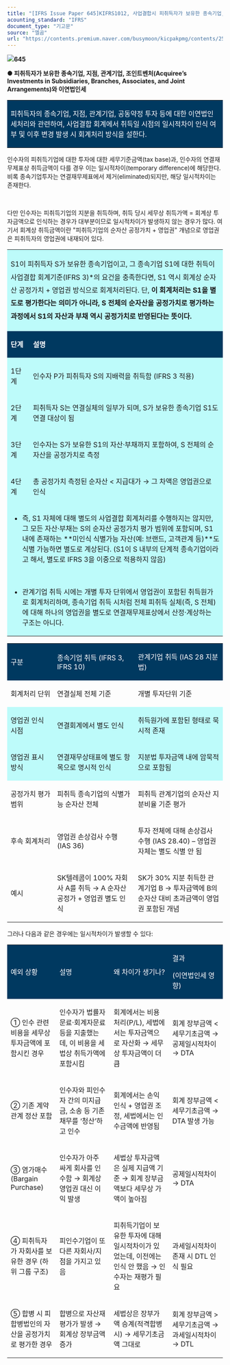 ```yaml
---
title: "[IFRS Issue Paper 645]KIFRS1012, 사업결합시 피취득자가 보유한 종속기업, 관계기업 지분 취득법 회계처리 및 이연법인세"
acounting_standard: "IFRS"
document_type: "기고문"
source: "엘곰"
url: "https://contents.premium.naver.com/busymoon/kicpakpmg/contents/250507094803772yz"
---
```

![](https://n2.news.naver.com/l.gif?type=content)**645**

**● 피취득자가 보유한 종속기업, 지점, 관계기업, 조인트벤처(Acquiree’s Investments in Subsidiaries, Branches, Associates, and Joint Arrangements)와 이연법인세**

<table style=""><tbody><tr><td colspan="3" rowspan="1" style="width: 100.0%; height: 70.0px;  background-color: #003960;"><div><p style=""><span style="color:#ffffff;">피취득자의 종속기업, 지점, 관계기업, 공동약정 투자 등에 대한 이연법인세처리와 관련하여, 사업결합 회계에서 취득일 시점의 일시적차이 인식 여부 및 이후 변경 발생 시 회계처리 방식을 설한다.</span></p></div></td></tr></tbody></table>

인수자의 피취득기업에 대한 투자에 대한 세무기준금액(tax base)과, 인수자의 연결재무제표상 취득금액이 다를 경우 이는 일시적차이(temporary difference)에 해당한다. 비록 종속기업투자는 연결재무제표에서 제거(eliminated)되지만, 해당 일시적차이는 존재한다.

​

다만 인수자는 피취득기업의 지분을 취득하며, 취득 당시 세무상 취득가액 = 회계상 투자금액으로 인식하는 경우가 대부분이므로 일시적차이가 발생하지 않는 경우가 많다. 여기서 회계상 취득금액이란 "피취득기업의 순자산 공정가치 + 영업권" 개념으로 영업권은 피취득자의 영업권에 내재되어 있다.

<table style=""><tbody><tr><td colspan="3" rowspan="1" style="width: 100.0%; height: 64.5px;  background-color: #bdfbfa;"><div><p style="line-height:1.9;"><span style="">S1이 피취득자 S가 보유한 종속기업이고, 그 종속기업 S1에 대한 취득이 사업결합 회계기준(IFRS 3)*의 요건을 충족한다면, S1 역시 회계상 순자산 공정가치 + 영업권 방식으로 회계처리된다. 단, </span><span style=""><b>이 회계처리는 S1을 별도로 평가한다는 의미가 아니라, S 전체의 순자산을 공정가치로 평가하는 과정에서 S1의 자산과 부채 역시 공정가치로 반영된다는 뜻이다.</b></span></p></div></td></tr><tr><td colspan="2" rowspan="1" style="width: 10.35%; height: 16.13px;  background-color: #003960;"><div><p style=""><span style="color:#ffffff;"><b>단계</b></span></p></div></td><td colspan="1" rowspan="1" style="width: 89.65%; height: 16.13px;  background-color: #003960;"><div><p style=""><span style="color:#ffffff;"><b>설명</b></span></p></div></td></tr><tr><td colspan="2" rowspan="1" style="width: 10.35%; height: 16.12px;  background-color: #bdfbfa;"><div><p style=""><span style="">1단계</span></p></div></td><td colspan="1" rowspan="1" style="width: 89.65%; height: 16.12px;  background-color: #bdfbfa;"><div><p style=""><span style="">인수자 P가 피취득자 S의 지배력을 취득함 (IFRS 3 적용)</span></p></div></td></tr><tr><td colspan="2" rowspan="1" style="width: 10.35%; height: 16.13px;  background-color: #bdfbfa;"><div><p style=""><span style="">2단계</span></p></div></td><td colspan="1" rowspan="1" style="width: 89.65%; height: 16.13px;  background-color: #bdfbfa;"><div><p style=""><span style="">피취득자 S는 연결실체의 일부가 되며, S가 보유한 종속기업 S1도 연결 대상이 됨</span></p></div></td></tr><tr><td colspan="2" rowspan="1" style="width: 10.35%; height: 8.06px;  background-color: #bdfbfa;"><div><p style=""><span style="">3단계</span></p></div></td><td colspan="1" rowspan="1" style="width: 89.65%; height: 8.06px;  background-color: #bdfbfa;"><div><p style=""><span style="">인수자는 S가 보유한 S1의 자산·부채까지 포함하여, S 전체의 순자산을 공정가치로 측정</span></p></div></td></tr><tr><td colspan="2" rowspan="1" style="width: 10.35%; height: 4.03px;  background-color: #bdfbfa;"><div><p style=""><span style="">4단계</span></p></div></td><td colspan="1" rowspan="1" style="width: 89.65%; height: 4.03px;  background-color: #bdfbfa;"><div><p style=""><span style="">총 공정가치 측정된 순자산 &lt; 지급대가 → 그 차액은 영업권으로 인식</span></p></div></td></tr><tr><td colspan="3" rowspan="1" style="width: 100.0%; height: 4.03px;  background-color: #bdfbfa;"><div><ul><li><p style=""><span style="">즉, S1 자체에 대해 별도의 사업결합 회계처리를 수행하지는 않지만, 그 모든 자산·부채는 S의 순자산 공정가치 평가 범위에 포함되며, S1 내에 존재하는 **미인식 식별가능 자산(예: 브랜드, 고객관계 등)**도 식별 가능하면 별도로 계상된다. (S1이 S 내부의 단계적 종속기업이라고 해서, 별도로 IFRS 3을 이중으로 적용하지 않음)</span></p></li></ul><p style=""><span style="">​</span></p><ul><li><p style=""><span style="">관계기업 취득 시에는 개별 투자 단위에서 영업권이 포함된 취득원가로 회계처리하며, 종속기업 취득 시처럼 전체 피취득 실체(즉, S 전체)에 대해 하나의 영업권을 별도로 연결재무제표상에서 산정·계상하는 구조는 아니다.</span></p></li></ul></div></td></tr></tbody></table>

<table style=""><tbody><tr><td colspan="1" rowspan="1" style="width: 21.56%; height: 40.0px;  background-color: #003960;"><div><p style=""><span style="color:#ffffff;">구분</span></p></div></td><td colspan="1" rowspan="1" style="width: 37.46%; height: 40.0px;  background-color: #003960;"><div><p style=""><span style="color:#ffffff;">종속기업 취득 (IFRS 3, IFRS 10)</span></p></div></td><td colspan="1" rowspan="1" style="width: 40.98%; height: 40.0px;  background-color: #003960;"><div><p style=""><span style="color:#ffffff;">관계기업 취득 (IAS 28 지분법)</span></p></div></td></tr><tr><td colspan="1" rowspan="1" style="width: 21.56%; height: 40.0px;  "><div><p style=""><span style="">회계처리 단위</span></p></div></td><td colspan="1" rowspan="1" style="width: 37.46%; height: 40.0px;  "><div><p style=""><span style="">연결실체 전체 기준</span></p></div></td><td colspan="1" rowspan="1" style="width: 40.98%; height: 40.0px;  "><div><p style=""><span style="">개별 투자단위 기준</span></p></div></td></tr><tr><td colspan="1" rowspan="1" style="width: 21.56%; height: 40.0px;  background-color: #bdfbfa;"><div><p style=""><span style="">영업권 인식 시점</span></p></div></td><td colspan="1" rowspan="1" style="width: 37.46%; height: 40.0px;  background-color: #bdfbfa;"><div><p style=""><span style="">연결회계에서 별도 인식</span></p></div></td><td colspan="1" rowspan="1" style="width: 40.98%; height: 40.0px;  background-color: #bdfbfa;"><div><p style=""><span style="">취득원가에 포함</span><span style="">된 형태로 묵시적 존재</span></p></div></td></tr><tr><td colspan="1" rowspan="1" style="width: 21.56%; height: 40.0px;  background-color: #bdfbfa;"><div><p style=""><span style="">영업권 표시 방식</span></p></div></td><td colspan="1" rowspan="1" style="width: 37.46%; height: 40.0px;  background-color: #bdfbfa;"><div><p style=""><span style="">연결재무상태표에 별도 항목으로 </span><span style="">명시적 인식</span></p></div></td><td colspan="1" rowspan="1" style="width: 40.98%; height: 40.0px;  background-color: #bdfbfa;"><div><p style=""><span style="">지분법 투자금액 내에 </span><span style="">암묵적으로 포함됨</span></p></div></td></tr><tr><td colspan="1" rowspan="1" style="width: 21.56%; height: 40.0px;  "><div><p style=""><span style="">공정가치 평가 범위</span></p></div></td><td colspan="1" rowspan="1" style="width: 37.46%; height: 40.0px;  "><div><p style=""><span style="">피취득 종속기업의 식별가능 순자산 전체</span></p></div></td><td colspan="1" rowspan="1" style="width: 40.98%; height: 40.0px;  "><div><p style=""><span style="">피취득 관계기업의 </span><span style="">순자산 지분비율 기준 평가</span></p></div></td></tr><tr><td colspan="1" rowspan="1" style="width: 21.56%; height: 40.0px;  "><div><p style=""><span style="">후속 회계처리</span></p></div></td><td colspan="1" rowspan="1" style="width: 37.46%; height: 40.0px;  "><div><p style=""><span style="">영업권 손상검사 수행 (IAS 36)</span></p></div></td><td colspan="1" rowspan="1" style="width: 40.98%; height: 40.0px;  "><div><p style=""><span style="">투자 전체에 대해 손상검사 수행 (IAS 28.40) – 영업권 자체는 별도 식별 안 됨</span></p></div></td></tr><tr><td colspan="1" rowspan="1" style="width: 21.56%; height: 40.0px;  "><div><p style=""><span style="">예시</span></p></div></td><td colspan="1" rowspan="1" style="width: 37.46%; height: 40.0px;  "><div><p style=""><span style="">SK텔레콤이 100% 자회사 A를 취득 → A 순자산 공정가 + 영업권 별도 인식</span></p></div></td><td colspan="1" rowspan="1" style="width: 40.98%; height: 40.0px;  "><div><p style=""><span style="">SK가 30% 지분 취득한 관계기업 B → 투자금액에 B의 순자산 대비 초과금액이 영업권 포함된 개념</span></p></div></td></tr></tbody></table>

그러나 다음과 같은 경우에는 일시적차이가 발생할 수 있다:

<table style=""><tbody><tr><td colspan="1" rowspan="1" style="width: 22.65%; height: 40.0px;  background-color: #003960;"><div><p style=""><span style="color:#ffffff;">예외 상황</span></p></div></td><td colspan="1" rowspan="1" style="width: 25.14%; height: 40.0px;  background-color: #003960;"><div><p style=""><span style="color:#ffffff;">설명</span></p></div></td><td colspan="1" rowspan="1" style="width: 27.21%; height: 40.0px;  background-color: #003960;"><div><p style=""><span style="color:#ffffff;">왜 차이가 생기나?</span></p></div></td><td colspan="1" rowspan="1" style="width: 25.0%; height: 40.0px;  background-color: #003960;"><div><p style=""><span style="color:#ffffff;">결과</span></p></div><div><p style=""><span style="color:#ffffff;">(이연법인세 영향)</span></p></div></td></tr><tr><td colspan="1" rowspan="1" style="width: 22.65%; height: 40.0px;  "><div><p style=""><span style="">① 인수 관련 비용을 세무상 투자금액에 포함시킨 경우</span></p></div></td><td colspan="1" rowspan="1" style="width: 25.14%; height: 40.0px;  "><div><p style=""><span style="">인수자가 법률자문료·회계자문료 등을 지출했는데, 이 비용을 세법상 취득가액에 포함시킴</span></p></div></td><td colspan="1" rowspan="1" style="width: 27.21%; height: 40.0px;  "><div><p style=""><span style="">회계에서는 비용 처리(P/L), 세법에서는 투자금액으로 자산화 → 세무상 투자금액이 더 큼</span></p></div></td><td colspan="1" rowspan="1" style="width: 25.0%; height: 40.0px;  "><div><p style=""><span style="">회계 장부금액 &lt; 세무기초금액 → </span><span style="">공제일시적차이 → DTA</span></p></div></td></tr><tr><td colspan="1" rowspan="1" style="width: 22.65%; height: 40.0px;  "><div><p style=""><span style="">② 기존 계약관계 정산 포함</span></p></div></td><td colspan="1" rowspan="1" style="width: 25.14%; height: 40.0px;  "><div><p style=""><span style="">인수자와 피인수자 간의 미지급금, 소송 등 기존 채무를 ‘청산’하고 인수</span></p></div></td><td colspan="1" rowspan="1" style="width: 27.21%; height: 40.0px;  "><div><p style=""><span style="">회계에서는 손익 인식 + 영업권 조정, 세법에서는 인수금액에 반영됨</span></p></div></td><td colspan="1" rowspan="1" style="width: 25.0%; height: 40.0px;  "><div><p style=""><span style="">회계 장부금액 &lt; 세무기초금액 → </span><span style="">DTA</span><span style=""> 발생 가능</span></p></div></td></tr><tr><td colspan="1" rowspan="1" style="width: 22.65%; height: 40.0px;  "><div><p style=""><span style="">③ 염가매수 (Bargain Purchase)</span></p></div></td><td colspan="1" rowspan="1" style="width: 25.14%; height: 40.0px;  "><div><p style=""><span style="">인수자가 아주 싸게 회사를 인수함 → 회계상 영업권 대신 이익 발생</span></p></div></td><td colspan="1" rowspan="1" style="width: 27.21%; height: 40.0px;  "><div><p style=""><span style="">세법상 투자금액은 실제 지급액 기준 → 회계 장부금액보다 세무상 가액이 높아짐</span></p></div></td><td colspan="1" rowspan="1" style="width: 25.0%; height: 40.0px;  "><div><p style=""><span style="">공제일시적차이 → DTA</span></p></div></td></tr><tr><td colspan="1" rowspan="1" style="width: 22.65%; height: 40.0px;  "><div><p style=""><span style="">④ 피취득자가 자회사를 보유한 경우 (하위 그룹 구조)</span></p></div></td><td colspan="1" rowspan="1" style="width: 25.14%; height: 40.0px;  "><div><p style=""><span style="">피인수기업이 또 다른 자회사/지점을 가지고 있음</span></p></div></td><td colspan="1" rowspan="1" style="width: 27.21%; height: 40.0px;  "><div><p style=""><span style="">피취득기업이 보유한 투자에 대해 일시적차이가 있었는데, 이전에는 인식 안 했음 → 인수자는 재평가 필요</span></p></div></td><td colspan="1" rowspan="1" style="width: 25.0%; height: 40.0px;  "><div><p style=""><span style="">과세일시적차이 존재 시 </span><span style="">DTL 인식 필요</span></p></div></td></tr><tr><td colspan="1" rowspan="1" style="width: 22.65%; height: 40.0px;  "><div><p style=""><span style="">⑤ 합병 시 피합병법인의 자산을 공정가치로 평가한 경우</span></p></div></td><td colspan="1" rowspan="1" style="width: 25.14%; height: 40.0px;  "><div><p style=""><span style="">합병으로 자산재평가가 발생 → 회계상 장부금액 증가</span></p></div></td><td colspan="1" rowspan="1" style="width: 27.21%; height: 40.0px;  "><div><p style=""><span style="">세법상은 장부가액 승계(적격합병 시) → 세무기초금액 그대로</span></p></div></td><td colspan="1" rowspan="1" style="width: 25.0%; height: 40.0px;  "><div><p style=""><span style="">회계 장부금액 &gt; 세무기초금액 → </span><span style="">과세일시적차이 → DTL</span></p></div></td></tr></tbody></table>

​